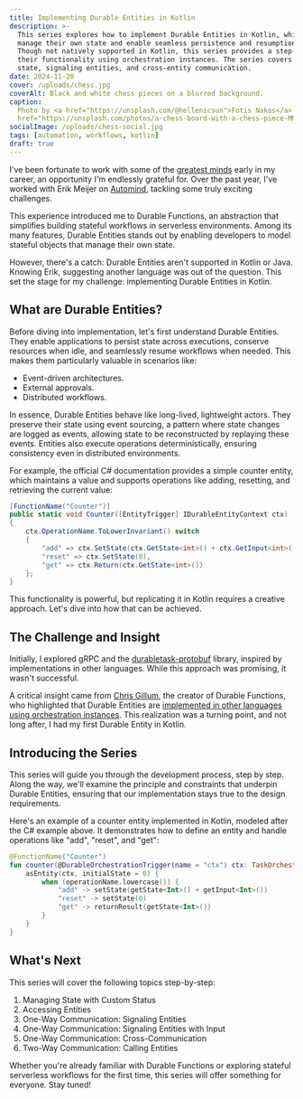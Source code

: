 ```yaml
---
title: Implementing Durable Entities in Kotlin
description: >-
  This series explores how to implement Durable Entities in Kotlin, which are stateful objects that
  manage their own state and enable seamless persistence and resumption in serverless workflows.
  Though not natively supported in Kotlin, this series provides a step-by-step guide to replicating
  their functionality using orchestration instances. The series covers topics such as managing
  state, signaling entities, and cross-entity communication.
date: 2024-11-20
cover: /uploads/chess.jpg
coverAlt: Black and white chess pieces on a blurred background.
caption:
  Photo by <a href="https://unsplash.com/@hellenicsun">Fotis Nakos</a> on <a
  href="https://unsplash.com/photos/a-chess-board-with-a-chess-piece-MMgrFmTRpSU">Unsplash</a>
socialImage: /uploads/chess-social.jpg
tags: [automation, workflows, kotlin]
draft: true
---
```


I've been fortunate to work with some of the [greatest minds](https://factor10.com/) early in my
career, an opportunity I'm endlessly grateful for. Over the past year, I've worked with Erik Meijer
on [Automind](https://fortune.com/2024/04/02/mark-zuckerberg-ai-jobs-meta-brain-drain-erik-meijer/),
tackling some truly exciting challenges.

This experience introduced me to Durable Functions, an abstraction that simplifies building stateful
workflows in serverless environments. Among its many features, Durable Entities stands out by
enabling developers to model stateful objects that manage their own state.

However, there's a catch: Durable Entities aren't supported in Kotlin or Java. Knowing Erik,
suggesting another language was out of the question. This set the stage for my challenge:
implementing Durable Entities in Kotlin.

## What are Durable Entities?

Before diving into implementation, let's first understand Durable Entities. They enable applications
to persist state across executions, conserve resources when idle, and seamlessly resume workflows
when needed. This makes them particularly valuable in scenarios like:

- Event-driven architectures.
- External approvals.
- Distributed workflows.

In essence, Durable Entities behave like long-lived, lightweight actors. They preserve their state
using event sourcing, a pattern where state changes are logged as events, allowing state to be
reconstructed by replaying these events. Entities also execute operations deterministically,
ensuring consistency even in distributed environments.

For example, the official C# documentation provides a simple counter entity, which maintains a value
and supports operations like adding, resetting, and retrieving the current value:

```csharp
[FunctionName("Counter")]
public static void Counter([EntityTrigger] IDurableEntityContext ctx)
{
    ctx.OperationName.ToLowerInvariant() switch
    {
        "add" => ctx.SetState(ctx.GetState<int>() + ctx.GetInput<int>()),
        "reset" => ctx.SetState(0),
        "get" => ctx.Return(ctx.GetState<int>())
    };
}
```

This functionality is powerful, but replicating it in Kotlin requires a creative approach. Let's
dive into how that can be achieved.

## The Challenge and Insight

Initially, I explored gRPC and the
[durabletask-protobuf](https://github.com/microsoft/durabletask-protobuf) library, inspired by
implementations in other languages. While this approach was promising, it wasn't successful.

A critical insight came from [Chris Gillum](https://github.com/cgillum), the creator of Durable
Functions, who highlighted that Durable Entities are
[implemented in other languages using orchestration instances](https://github.com/microsoft/durabletask-java/issues/194#issuecomment-2397984973).
This realization was a turning point, and not long after, I had my first Durable Entity in Kotlin.

## Introducing the Series

This series will guide you through the development process, step by step. Along the way, we'll
examine the principle and constraints that underpin Durable Entities, ensuring that our
implementation stays true to the design requirements.

Here's an example of a counter entity implemented in Kotlin, modeled after the C# example above. It
demonstrates how to define an entity and handle operations like "add", "reset", and "get":

```kotlin
@FunctionName("Counter")
fun counter(@DurableOrchestrationTrigger(name = "ctx") ctx: TaskOrchestrationContext) {
    asEntity(ctx, initialState = 0) {
        when (operationName.lowercase()) {
            "add" -> setState(getState<Int>() + getInput<Int>())
            "reset" -> setState(0)
            "get" -> returnResult(getState<Int>())
        }
    }
}
```

## What's Next

This series will cover the following topics step-by-step:

1. Managing State with Custom Status
2. Accessing Entities
3. One-Way Communication: Signaling Entities
4. One-Way Communication: Signaling Entities with Input
5. One-Way Communication: Cross-Communication
6. Two-Way Communication: Calling Entities

Whether you're already familiar with Durable Functions or exploring stateful serverless workflows
for the first time, this series will offer something for everyone. Stay tuned!
